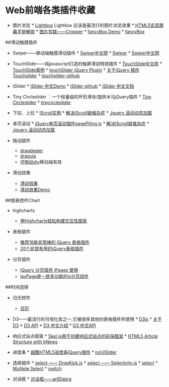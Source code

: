 # Web前端各类插件收藏

* 图片浏览
      * [Lightbox](http://lokeshdhakar.com/projects/lightbox2/#examples) Lightbox 应该是最流行的图片浏览效果
      * [HTML5实现屏幕手势解锁](http://www.alloyteam.com/2015/07/html5-shi-xian-ping-mu-shou-shi-jie-suo/#rd)
      * [图片剪裁——Cropper](http://fengyuanchen.github.io/cropper/)
      * [fancyBox Demo](http://fancyapps.com/fancybox/demo/)
      * [fancyBox](http://fancyapps.com/fancybox/#examples)

##滑动触摸插件
* Swiper——移动端触摸滑动插件
      * [Swiper中文网](http://www.swiper.com.cn/)
      * [Swiper](http://www.idangero.us/swiper/demos/#.VlQpDeyqqkq)
      * [Swiper中文网](http://www.swiper.com.cn/api/index.html)


* TouchSlide——纯javascript打造的触屏滑动特效插件
      * [TouchSlide中文网](http://www.superslide2.com/TouchSlide/)
      * [TouchSlide案例](http://www.superslide2.com/TouchSlide/howToUse.html)
      * [touchSlider jQuery Plugin](http://www.mobilizetoday.com/freebies/touchslider)
      * [关于jQuery 插件 Touchslider](http://www.tuicool.com/articles/bIJ7ry)
      * [touchslider-github](https://github.com/qiqiboy/touchslider)
   
   
* iSlider
      * [iSlider 中文Demo](http://be-fe.github.io/iSlider/demo/)
      * [iSlider github](https://github.com/peunzhang/iSlider)
      * [iSlider 中文文档](https://github.com/BE-FE/iSlider/blob/master/README_Chinese.md)

   
* Tiny Circleslider ：一个轻量级的环形滑块/旋转木马jQuery插件
      * [Tiny Circleslider](http://www.open-open.com/lib/view/open1349583827572.html)
      * [tinycircleslider](http://baijs.com/tinycircleslider/)

   
* 下拉、上拉
      * [IScroll实例](http://www.wglong.com/index/demos/pullDownRefresh/cubiq-iscroll/index.html)
      * [解决IScroll疑难杂症](http://www.cnblogs.com/yexiaochai/p/3764503.html)
      * [Jquery 滚动动态加载](http://www.techug.com/jquery)
   
* 单页滚动
      * [jQuery单页滚动插件pagePiling.js](http://www.jq22.com/jquery-info573)
      * [解决IScroll疑难杂症](http://www.cnblogs.com/yexiaochai/p/3764503.html)
      * [Jquery 滚动动态加载](http://www.techug.com/jquery)   

   
* 拖动插件
    * [dragdealer](http://skidding.github.io/dragdealer/)
    * [dragula](http://bevacqua.github.io/dragula/)
    * [可拖动div](http://touch.code.baidu.com/examples.html)移动端有效

* 滑动效果
    * [滑动效果](http://www.cnblogs.com/sky000/archive/2012/02/23/2364536.html)
    * [滑动效果Demo](http://jikeytang.github.io/slide/06/index.html)



##图表控件Chart
* highcharts
    * [用Highcharts轻松构建交互性图表](http://blog.fens.me/tag/grunt/)


* 表格插件
    * [推荐18款非常棒的 jQuery 表格插件](http://www.cnblogs.com/lhb25/archive/2011/04/10/jquery-table-plugin.html) 
    * [20个非常有用的jQuery表格插件](http://www.iteye.com/news/21050)


* 分页插件
    * [jQuery 分页插件 jPages 使用](http://blog.csdn.net/leixiaohua1020/article/details/12650563) 
    * [layPage是一款多功能的js分页组件](http://laypage.layui.com/)


##时间选择
* 日历控件
    * [日历](http://codepen.io/Yingkx/pen/gaPyJR)


* D3——最流行的可视化库之一,它被很多其他的表格插件所使用
      * [D3js](http://d3js.org/)
      * [关于D3](http://www.netfoucs.com/article/zhang__tianxu/62244.html)
      * [D3 API](https://github.com/mbostock/d3/wiki/API-Reference)
      * [D3 中文介绍](https://github.com/mbostock/d3/wiki/CN-Home)
      * [D3 中文API](https://github.com/mbostock/d3/wiki/Api-%E5%8F%82%E8%80%83)


* 响应式站点框架
      * [Skel.js用于创建响应式站点的前端框架](http://www.uedsc.com/skel-js.html)
      * [HTML5 Article Structure with hNews](https://css-tricks.com/snippets/html/html5-article-structure-with-hnews/)


* 进度条
      * [超酷HTML5进度条jQuery插件](http://www.gbtags.com/technology/democenter/20120619jquery-plugin-percentageloader/index.html) 
      * [noUiSlider](http://refreshless.com/nouislider/examples/)


* 选择插件
      * [select —— DropKick.js](http://robdel12.github.io/DropKick/) 
      * [select —— Selectivity.js](http://arendjr.github.io/selectivity/)
      * [select](https://select2.github.io/examples.html)
      * [Multiple Select](http://wenzhixin.net.cn/p/multiple-select/docs/#the-basics1)
      * [switch](http://abpetkov.github.io/switchery/)


* 对话框
      * [对话框——artDialog](http://aui.github.io/artDialog/doc/index.html#quickref-basic) 
